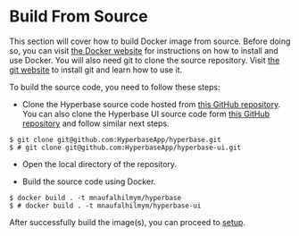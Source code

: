 # Build From Source

This section will cover how to build Docker image from source. Before doing so, you can visit [the Docker website](https://www.docker.com/) for instructions on how to install and use Docker. You will also need git to clone the source repository. Visit [the git website](https://git-scm.com/) to install git and learn how to use it.

To build the source code, you need to follow these steps:

- Clone the Hyperbase source code hosted from [this GitHub repository](https://github.com/HyperbaseApp/hyperbase). You can also clone the Hyperbase UI source code form [this GitHub repository](https://github.com/HyperbaseApp/hyperbase-ui) and follow similar next steps.

```console
$ git clone git@github.com:HyperbaseApp/hyperbase.git
$ # git clone git@github.com:HyperbaseApp/hyperbase-ui.git
```

- Open the local directory of the repository.

- Build the source code using Docker.

```console
$ docker build . -t mnaufalhilmym/hyperbase
$ # docker build . -t mnaufalhilmym/hyperbase-ui
```

After successfully build the image(s), you can proceed to [setup](04_setup/01_chapter.md).
